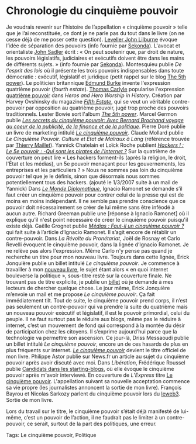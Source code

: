 # Chronologie du cinquième pouvoir

Je voudrais revenir sur l’histoire de l’appellation « cinquième pouvoir » telle que je l’ai reconstituée, ce dont je ne parle pas du tout dans le livre (on ne cesse déjà de me poser cette question).
 [Leveller John Lilburne](http://en.wikipedia.org/wiki/John_Lilburne) évoque l’idée de séparation des pouvoirs (info fournie par [Sekonda](http://sekonda.blogspot.com/)).
 L'avocat et orientaliste [John Sadler](https://en.wikipedia.org/wiki/John_Sadler_(Town_Clerk_of_London)) écrit : « On peut soutenir que, par droit de nature, les pouvoirs législatifs, judiciaires et exécutifs doivent être dans les mains de différents sujets. » (info fournie par [Sekonda](http://sekonda.blogspot.com/)).
 Montesquieu publie *De l'esprit des lois* où il présente les trois pouvoirs indispensables dans toute démocratie : exécutif, législatif et juridique (petit rappel sur le blog [The 5th power](http://thefifthpower.blogs.nouvelobs.com/archive/2006/12/17/le-cinquieme-pouvoir.html)).
 Le politicien britannique [Edmund Burke](http://en.wikipedia.org/wiki/Edmund_Burke) invente l'expression quatrième pouvoir (*fourth estate*).
 [Thomas Carlyle](http://en.wikipedia.org/wiki/Thomas_Carlyle) popularise l'expression [quatrième pouvoir](http://en.wikipedia.org/wiki/Fourth_Estate) dans *Heros and Hero Worship in History*.
 Création par Harvey Ovshinsky du magazine [*Fifth Estate*](http://en.wikipedia.org/wiki/Fifth_estate), qui se veut un véritable contre-pouvoir par opposition au quatrième pouvoir, jugé trop proche des pouvoirs traditionnels.
 Lester Bowie sort l'album [*The 5th power*](http://www.amazon.fr/5Th-Power-Lester-Bowie/dp/B0000010VX/).
 Marcel Germon publie [*Les secrets du cinquième pouvoir: Avec Bernard Brochand voyage au coeur de la publicité, de la finance et de la politique*](http://www.amazon.fr/secrets-cinqui%C3%A8me-pouvoir-publicit%C3%A9-politique/dp/2727302584/).
 Pierre Doré publie un livre de marketing intitulé [*Le cinquième pouvoir*](https://www.amazon.fr/gp/product/2080661183/).
 Claude Mollard publie *Le Cinquième Pouvoir. Culture et Etat de Malraux à Lang* (référence trouvée par [Thierry Maillet](http://mailletonmarketing.typepad.com/)).
 Yannick Chatelain et Loïck Roche publient [*Hackers ! : Le 5e pouvoir : -Qui sont les pirates de l'Internet ?*](http://www.amazon.fr/Hackers-pouvoir-Qui-pirates-lInternet/dp/2840013029/) Sur la quatrième de couverture on peut lire « Les hackers forment-ils (après la religion, le droit, l'État et les médias), un 5e pouvoir menaçant pour les gouvernements, les entreprises et les particuliers ? » Nous ne sommes pas loin du cinquième pouvoir tel que je le définis, sinon que désormais nous sommes potentiellement tous des hackers. (ajouté le 1/3/2007 suite à un mail de Yannick)
 Dans [*Le Monde Diplomatique*](http://www.monde-diplomatique.fr/2003/10/RAMONET/10395), Ignacio Ramonet se demande s’il faut créer un cinquième pouvoir pour contrer celui de la presse qui est de moins en moins indépendant. Il ne semble pas prendre conscience que ce pouvoir doit nécessairement se créer de lui même sans être inféodé à aucun autre.
 Richard Greeman publie une \[réponse à Ignacio Ramonet\] où il explique qu'il n'est point nécessaire de créer le cinquième pouvoir puisqu'il existe déjà.
 Gaëlle Grognet publie [*Médias : Faut-il un cinquième pouvoir ?*](https://docplayer.fr/58702301-Medias-faut-il-un-cinquieme-pouvoir.html) qui fait suite à l’article d’Ignacio Ramonet. Il s’agit encore de rétablir un contre-pouvoir.
 Dans *La Révolte du Pronétariat*, Joël de Rosnay et Carlo Revelli évoquent le cinquième pouvoir, dans la lignée d’Ignacio Ramonet. Je ne relève pas alors l'expression. Même Carlo n'y pense pas quand je recherche un titre pour mon nouveau livre.
 Toujours dans cette lignée, Erick Jonquière publie un billet intitulé *Le cinquième pouvoir*.
 Je commence à travailler à mon [nouveau livre](/2006/07/20/blogs-et-politique/), le sujet étant alors « en quoi internet bouleverse la politique », sous-titre resté sur la couverture finale.
 Ne trouvant pas de titre explicite, je publie un [billet](/2006/08/04/sos-cherche-titre-desesperement/) où je demande à mes lecteurs de chercher quelque chose.
 Le jour même, Erick Jonquière m’envoie un mail et me propose *Le cinquième pouvoir*. Ça fait immédiatement tilt. Tout de suite, le cinquième pouvoir prend corps, il n’est pas seulement un contre-pouvoir qui va prendre la suite du quatrième mais un nouveau pouvoir exécutif et législatif, il est le pouvoir primordial, celui du peuple. Il ne faut surtout pas le réduire aux blogs, même pas le réduire à internet, c’est un mouvement de fond qui correspond à la montée du désir de participation chez les citoyens. Il s’exprime aujourd’hui parce que la technologie va permettre son ascension. Ce jour-là, Driss Messaoudi publie un billet intitulé *Le cinquième pouvoir*, encore un de ces hasards de plus en plus fréquents sur internet.
 [*Le cinquième pouvoir*](/2006/08/22/le-cinquieme-pouvoir/) devient le titre officiel de mon livre.
 Philippe Astor publie sur News.fr un article au sujet du cinquième pouvoir après avoir discuté avec moi.
 Dans *Libération*, Frédérique Roussel publie [Candidats dans les starting-blogs](https://www.liberation.fr/grand-angle/2006/09/12/candidats-dans-les-starting-blogs_50995), où elle évoque le cinquième pouvoir après m'avoir interviewé.
 En couverture de *L’Express* titre [Le cinquième pouvoir](https://tcrouzet.com/2006/12/08/et-moi-et-moi-et-moi%e2%80%a6/). L'appellation suivant sa nouvelle acceptation commence sa vie propre (les journalistes annoncent la sortie de mon livre).
 François Bayrou et Nicolas Sarkozy parlent du cinquième pouvoir lors du [leweb3](/2006/12/12/merci-loic-merci-l%e2%80%99express/).
 Sortie de mon livre.

Lors du travail sur le titre, le cinquième pouvoir s’était déjà manifesté de lui-même, c’est un pouvoir de l’action, il ne faudrait pas le limiter à un contre-pouvoir, ce serait, surtout de la part des politiques, une erreur.

Tags: Le cinquième pouvoir, Politique